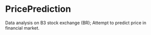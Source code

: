 # PricePrediction
Data analysis on B3 stock exchange (BR);
Attempt to predict price in financial market.
